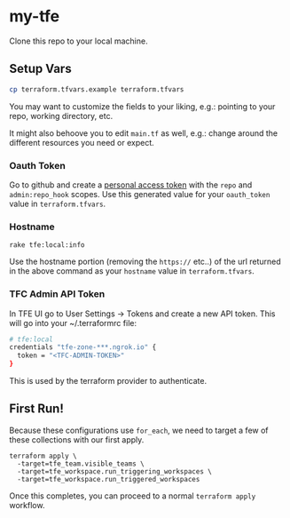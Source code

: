 # my-tfe

Clone this repo to your local machine.

## Setup Vars
```sh
cp terraform.tfvars.example terraform.tfvars
```

You may want to customize the fields to your liking, e.g.:
pointing to your repo, working directory, etc.

It might also behoove you to edit `main.tf` as well, e.g.:
change around the different resources you need or expect.

### Oauth Token
Go to github and create a [personal access token](https://github.com/settings/tokens/new)
with the `repo` and `admin:repo_hook` scopes. Use this generated value for your
`oauth_token` value in `terraform.tfvars`.

### Hostname
```
rake tfe:local:info
```
Use the hostname portion (removing the `https://` etc..) of the url returned in the above command as your
`hostname` value in `terraform.tfvars`.

### TFC Admin API Token
In TFE UI go to User Settings -> Tokens and create a new API token.
This will go into your ~/.terraformrc file:

```sh
# tfe:local
credentials "tfe-zone-***.ngrok.io" {
  token = "<TFC-ADMIN-TOKEN>"
}
```

This is used by the terraform provider to authenticate.

## First Run!

Because these configurations use `for_each`, we need to target a few of these collections with our first apply.

```
terraform apply \
  -target=tfe_team.visible_teams \
  -target=tfe_workspace.run_triggering_workspaces \
  -target=tfe_workspace.run_triggered_workspaces
```

Once this completes, you can proceed to a normal `terraform apply` workflow.
